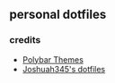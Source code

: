 ## personal dotfiles

### credits
* [Polybar Themes](https://github.com/adi1090x/polybar-themes)
* [Joshuah345's dotfiles](https://github.com/joshuah345/linux-dotfiles)
